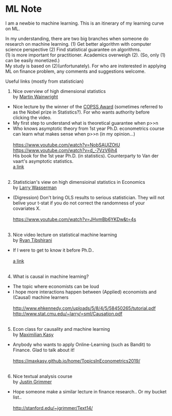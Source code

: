 # ML Note

I am a newbie to machine learning. This is an itinerary of my learning curve on ML.  <br/>

In my understanding, there are two big branches when someone do research on machine learning.
(1) Get better algorithm with computer science perspective (2) Find statistical guarantee on algorithms. <br/>
(1) is more important for practitioner. Academics overweigh (2). (So, only (1) can be easily monetized.) <br/>
My study is based on (2)(unfortunately). For who are insterested in applying ML on finance problem, any comments and suggestions welcome.

Useful links (mostly from statistician)

1) Nice overview of high dimensional statistics <br/> 
by [Martin Wainwright](https://people.eecs.berkeley.edu/~wainwrig/?_ga=2.18494076.435531114.1573686806-1909242507.1563054461) <br/>
- Nice lecture by the winner of the [COPSS Award](https://en.wikipedia.org/wiki/COPSS_Presidents%27_Award) (sometimes referred to as the Nobel prize in Statistics?). For who wants authority before clicking the video.  <br/>
- My first step to understand what is theoretical guarantee when p>>n  <br/>
- Who knows asymptotic theory from 1st year Ph.D. econometrics course can learn what makes sense when p>>n (in my opinion...) <br/> <br/>
https://www.youtube.com/watch?v=NobSAUIZOtU <br/>
https://www.youtube.com/watch?v=d_-7VzV6jh4 <br/>
His book for the 1st year Ph.D. (in statistics). Counterparty to Van der vaart's asymptotic statistics.<br/>
[a link](https://www.amazon.com/gp/product/1108498027/ref=dbs_a_def_rwt_bibl_vppi_i0) <br/> <br/>

2) Statistician's view on high dimensioinal statistics in Economics <br/>
by [Larry Wasserman](http://www.stat.cmu.edu/~larry/) <br/>
- (Digression) Don't bring OLS results to serious statistician. They will not belive your t-stat if you do not correct the randomness of your covariates X. <br/> <br/>
https://www.youtube.com/watch?v=JHvmBb6YKDw&t=4s <br/> <br/>

3) Nice video lecture on statistical machine learning<br/>
by [Ryan Tibshirani](http://www.stat.cmu.edu/~ryantibs/statml/)<br/>
- If I were to get to know it before Ph.D.. <br/> <br/>
[a link](http://www.stat.cmu.edu/~ryantibs/statml/) <br/> <br/>

4) What is causal in machine learning?<br/>
- The topic where economists can be loud <br/>
- I hope more interactions happen between (Applied) economists and (Causal) machine learners <br/> <br/>
http://www.ehkennedy.com/uploads/5/8/4/5/58450265/tutorial.pdf <br/>
http://www.stat.cmu.edu/~larry/=sml/Causation.pdf <br/> <br/>

5) Econ class for causality and machine learning <br/>
by [Maximilian Kasy](https://maxkasy.github.io/) <br/>
- Anybody who wants to apply Online-Learning (such as Bandit) to Finance. Glad to talk about it! <br/> <br/>
https://maxkasy.github.io/home/TopicsInEconometrics2019/ <br/> <br/>

6) Nice textual analysis course <br/>
by [Justin Grimmer](https://www.justingrimmer.org/) <br/>
- Hope someone make a similar lecture in finance research.. Or my bucket list.. <br/> <br/>
http://stanford.edu/~jgrimmer/Text14/ 
